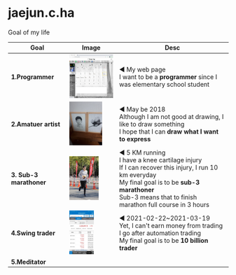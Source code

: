 # jaejun.c.ha
Goal of my life  

| Goal | Image | Desc |
|-|-|-|
| **1.Programmer**    | <img src="img\program.jpg?raw=true" height="100px"/> |◀ My web page<br>I want to be a **programmer** since I was elementary school student|
| **2.Amatuer artist**    | <img src="img\art.jpg?raw=true" height="100px"/> |◀ May be 2018<br>Although I am not good at drawing, I like to draw something<br>I hope that I can **draw what I want to express**|
| **3. Sub-3 marathoner** | <img src="img\running.jpg?raw=true" height="100px"/> |◀ 5 KM running<br/>I have a knee cartilage injury<br>If I can recover this injury, I run 10 km everyday<br>My final goal is to be **sub-3 marathoner**<br>Sub-3 means that to finish marathon full course in 3 hours|
| **4.Swing trader**      | <img src="img\Trading.png?raw=true" height="100px"/> |◀ 2021-02-22~2021-03-19<br>Yet, I can't earn money from trading<br>I go after automation trading<br>My final goal is to be **10 billion trader**|
| **5.Meditator**         |                                                              ||